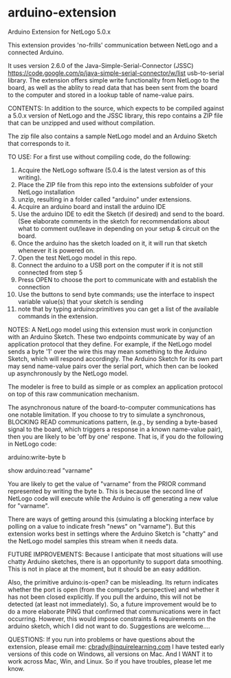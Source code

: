 arduino-extension
=================

Arduino Extension for NetLogo 5.0.x

This extension provides 'no-frills' communication between NetLogo and a connected Arduino.  

It uses version 2.6.0 of the Java-Simple-Serial-Connector (JSSC) https://code.google.com/p/java-simple-serial-connector/w/list usb-to-serial library.  The extension offers simple write functionality from NetLogo to the board, as well as the ablity to read data that has been sent from the board to the computer and stored in a lookup table of name-value pairs.

CONTENTS:
In addition to the source, which expects to be compiled against a 5.0.x version of NetLogo and the JSSC library, this repo contains a ZIP file that can be unzipped and used without compilation.

The zip file also contains a sample NetLogo model and an Arduino Sketch that corresponds to it.  

TO USE:
For a first use without compiling code, do the following:
1) Acquire the NetLogo software (5.0.4 is the latest version as of this writing).
2) Place the ZIP file from this repo into the extensions subfolder of your NetLogo installation
3) unzip, resulting in a folder called "arduino" under extensions.
4) Acquire an arduino board and install the arduino IDE
5) Use the arduino IDE to edit the Sketch (if desired) and send to the board.  (See elaborate comments in the sketch for recommendations about what to comment out/leave in depending on your setup & circuit on the board.
6) Once the arduino has the sketch loaded on it, it will run that sketch whenever it is powered on.
7) Open the test NetLogo model in this repo.
8) Connect the arduino to a USB port on the computer if it is not still connected from step 5
9) Press OPEN to choose the port to communicate with and establish the connection
10) Use the buttons to send byte commands; use the interface to inspect variable value(s) that your sketch is sending
11) note that by typing arduino:primitives you can get a list of the available commands in the extension.


NOTES:
A NetLogo model using this extension must work in conjunction with an Arduino Sketch.  These two endpoints communicate by way of an application protocol that they define.  For example, if the NetLogo model sends a byte '1' over the wire this may mean something to the Arduino Sketch, which will respond accordingly.  The Arduino Sketch for its own part may send name-value pairs over the serial port, which then can be looked up asynchronously by the NetLogo model.

The modeler is free to build as simple or as complex an application protocol on top of this raw communication mechanism.

The asynchronous nature of the board-to-computer communications has one notable limitation.  If you choose to try to simulate a synchronous, BLOCKING READ communications pattern, (e.g., by sending a byte-based signal to the board, which triggers a response in a known name-value pair), then you are likely to be 'off by one' respone.  That is, if you do the following in NetLogo code:


arduino:write-byte b

show arduino:read "varname"


You are likely to get the value of "varname" from the PRIOR command represented by writing the byte b.  This is because the second line of NetLogo code will execute while the Arduino is off generating a new value for "varname".

There are ways of getting around this (simulating a blocking interface by polling on a value to indicate fresh "news" on "varname"). But this extension works best in settings where the Arduino Sketch is "chatty" and the NetLogo model samples this stream when it needs data.


FUTURE IMPROVEMENTS:
Because I anticipate that most situations will use chatty Arduino sketches, there is an opportunity to support data smoothing.  This is not in place at the moment, but it should be an easy addition.

Also, the primitive arduino:is-open?  can be misleading.  Its return indicates whether the port is open (from the computer's perspective) and whether it has not been closed explicitly.  If you pull the arduino, this will not be detected (at least not immediately).  So, a future improvement would be to do a more elaborate PING that confirmed that communications were in fact occurring.  However, this would impose constraints & requirements on the arduino sketch, which I did not want to do.  Suggestions are welcome....



QUESTIONS:
If you run into problems or have questions about the extension, please email me: cbrady@inquirelearning.com
I have tested early versions of this code on Windows, all versions on Mac.  And I WANT it to work across Mac, Win, and Linux.  So if you have troubles, please let me know.





